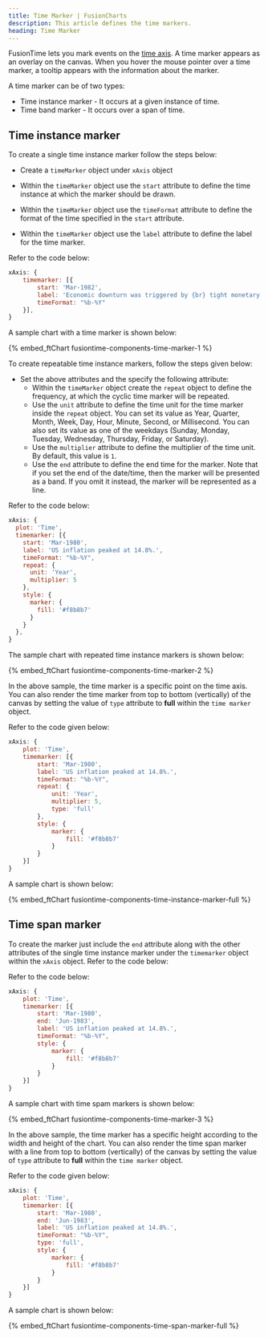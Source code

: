```yaml
---
title: Time Marker | FusionCharts
description: This article defines the time markers.
heading: Time Marker
---
```


FusionTime lets you mark events on the [time axis](/fusiontime/fusiontime-component/time-axis). A time marker appears as an overlay on the canvas. When you hover the mouse pointer over a time marker, a tooltip appears with the information about the marker.

A time marker can be of two types:

- Time instance marker - It occurs at a given instance of time.
- Time band marker - It occurs over a span of time.

## Time instance marker

To create a single time instance marker follow the steps below:

- Create a `timeMarker` object under `xAxis` object

- Within the `timeMarker` object use the `start` attribute to define the time instance at which the marker should be drawn.

- Within the `timeMarker` object use the `timeFormat` attribute to define the format of the time specified in the `start` attribute.

- Within the `timeMarker` object use the `label` attribute to define the label for the time marker.

Refer to the code below:

```javascript
xAxis: {
    timemarker: [{
        start: 'Mar-1982',
        label: 'Economic downturn was triggered by {br} tight monetary policy in an effort to {br} fight mounting inflation.',
        timeFormat: "%b-%Y"
    }],
}
```

A sample chart with a time marker is shown below:

{% embed_ftChart fusiontime-components-time-marker-1 %}

To create repeatable time instance markers, follow the steps given below:

- Set the above attributes and the specify the following attribute:
  - Within the `timeMarker` object create the `repeat` object to define the frequency, at which the cyclic time marker will be repeated.
  - Use the `unit` attribute to define the time unit for the time marker inside the `repeat` object. You can set its value as Year, Quarter, Month, Week, Day, Hour, Minute, Second, or Millisecond. You can also set its value as one of the weekdays (Sunday, Monday, Tuesday, Wednesday, Thursday, Friday, or Saturday).
  - Use the `multiplier` attribute to define the multiplier of the time unit. By default, this value is `1`.
  - Use the `end` attribute to define the end time for the marker. Note that if you set the end of the date/time, then the marker will be presented as a band. If you omit it instead, the marker will be represented as a line.

Refer to the code below:

```javascript
xAxis: {
  plot: 'Time',
  timemarker: [{
    start: 'Mar-1980',
    label: 'US inflation peaked at 14.8%.',
    timeFormat: "%b-%Y",
    repeat: {
      unit: 'Year',
      multiplier: 5
    },
    style: {
      marker: {
        fill: '#f8b8b7'
      }
    }
  },
}
```

The sample chart with repeated time instance markers is shown below:

{% embed_ftChart fusiontime-components-time-marker-2 %}

In the above sample, the time marker is a specific point on the time axis. You can also render the time marker from top to bottom (vertically) of the canvas by setting the value of `type` attribute to **full** within the `time marker` object.

Refer to the code given below:

```javascript
xAxis: {
    plot: 'Time',
    timemarker: [{
        start: 'Mar-1980',
        label: 'US inflation peaked at 14.8%.',
        timeFormat: "%b-%Y",
        repeat: {
            unit: 'Year',
            multiplier: 5,
            type: 'full'
        },
        style: {
            marker: {
                fill: '#f8b8b7'
            }
        }
    }]
}
```

A sample chart is shown below:

{% embed_ftChart fusiontime-components-time-instance-marker-full %}

## Time span marker

To create the marker just include the `end` attribute along with the other attributes of the single time instance marker under the `timemarker` object within the `xAxis` object. Refer to the code below:

Refer to the code below:

```javascript
xAxis: {
    plot: 'Time',
    timemarker: [{
        start: 'Mar-1980',
        end: 'Jun-1983',
        label: 'US inflation peaked at 14.8%.',
        timeFormat: "%b-%Y",
        style: {
            marker: {
                fill: '#f8b8b7'
            }
        }
    }]
}
```

A sample chart with time spam markers is shown below:

{% embed_ftChart fusiontime-components-time-marker-3 %}

In the above sample, the time marker has a specific height according to the width and height of the chart. You can also render the time span marker with a line from top to bottom (vertically) of the canvas by setting the value of `type` attribute to **full** within the `time marker` object.

Refer to the code given below:

```javascript
xAxis: {
    plot: 'Time',
    timemarker: [{
        start: 'Mar-1980',
        end: 'Jun-1983',
        label: 'US inflation peaked at 14.8%.',
        timeFormat: "%b-%Y",
        type: 'full',
        style: {
            marker: {
                fill: '#f8b8b7'
            }
        }
    }]
}
```

A sample chart is shown below:

{% embed_ftChart fusiontime-components-time-span-marker-full %}
